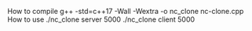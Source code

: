 How to compile
g++ -std=c++17 -Wall -Wextra -o nc_clone nc-clone.cpp
How to use
./nc_clone server <protocol> 5000
./nc_clone client <protocol> <server-ipaddr> 5000
